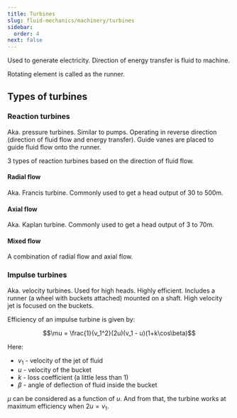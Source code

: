 ```yaml
---
title: Turbines
slug: fluid-mechanics/machinery/turbines
sidebar:
  order: 4
next: false
---
```


Used to generate electricity. Direction of energy transfer is fluid to machine.

Rotating element is called as the runner.

## Types of turbines

### Reaction turbines

Aka. pressure turbines. Similar to pumps. Operating in reverse direction
(direction of fluid flow and energy transfer). Guide vanes are placed to guide
fluid flow onto the runner.

3 types of reaction turbines based on the direction of fluid flow.

#### Radial flow

Aka. Francis turbine. Commonly used to get a head output of 30 to 500m.

#### Axial flow

Aka. Kaplan turbine. Commonly used to get a head output of 3 to 70m.

#### Mixed flow

A combination of radial flow and axial flow.

### Impulse turbines

Aka. velocity turbines. Used for high heads. Highly efficient. Includes a runner
(a wheel with buckets attached) mounted on a shaft. High velocity jet is focused
on the buckets.

Efficiency of an impulse turbine is given by:

```math
\mu = \frac{1}{v_1^2}(2u)(v_1 - u)(1+k\cos\beta)
```

Here:

- $v_1$ - velocity of the jet of fluid
- $u$ - velocity of the bucket
- $k$ - loss coefficient (a little less than 1)
- $\beta$ - angle of deflection of fluid inside the bucket

$\mu$ can be considered as a function of $u$. And from that, the turbine works
at maximum efficiency when $2u=v_1$.
